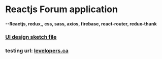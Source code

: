 # Reactjs Forum application
#### --Reactjs, redux,, css, sass, axios, firebase, react-router, redux-thunk


### [UI design sketch file](https://github.com/levelopers/ReactUI)

### testing url: [levelopers.ca](levelopers.ca)

